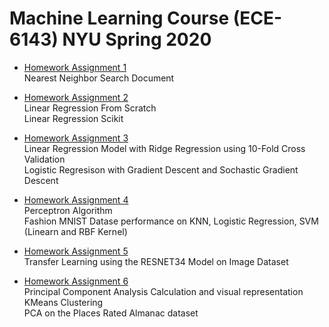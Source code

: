 # Machine Learning Course (ECE-6143) NYU Spring 2020 

* [Homework Assignment 1](https://github.com/maheshg23/ECE-6143-MachineLearning/tree/master/HW1 "Assignment1")  
Nearest Neighbor Search Document  

* [Homework Assignment 2](https://github.com/maheshg23/ECE-6143-MachineLearning/tree/master/HW2 "Assignment2")  
Linear Regression From Scratch  
Linear Regression Scikit  

* [Homework Assignment 3](https://github.com/maheshg23/ECE-6143-MachineLearning/tree/master/HW3 "Assignment3")  
Linear Regression Model with Ridge Regression using 10-Fold Cross Validation  
Logistic Regresison with Gradient Descent and Sochastic Gradient Descent 

* [Homework Assignment 4](https://github.com/maheshg23/ECE-6143-MachineLearning/tree/master/HW4 "Assignment4")  
Perceptron Algorithm  
Fashion MNIST Datase performance on KNN, Logistic Regression, SVM (Linearn and RBF Kernel)

* [Homework Assignment 5](https://github.com/maheshg23/ECE-6143-MachineLearning/tree/master/HW5 "Assignment5")  
Transfer Learning using the RESNET34 Model on Image Dataset  

* [Homework Assignment 6](https://github.com/maheshg23/ECE-6143-MachineLearning/tree/master/HW6 "Assignment6")  
Principal Component Analysis Calculation and visual representation   
KMeans Clustering   
PCA on the Places Rated Almanac dataset   

